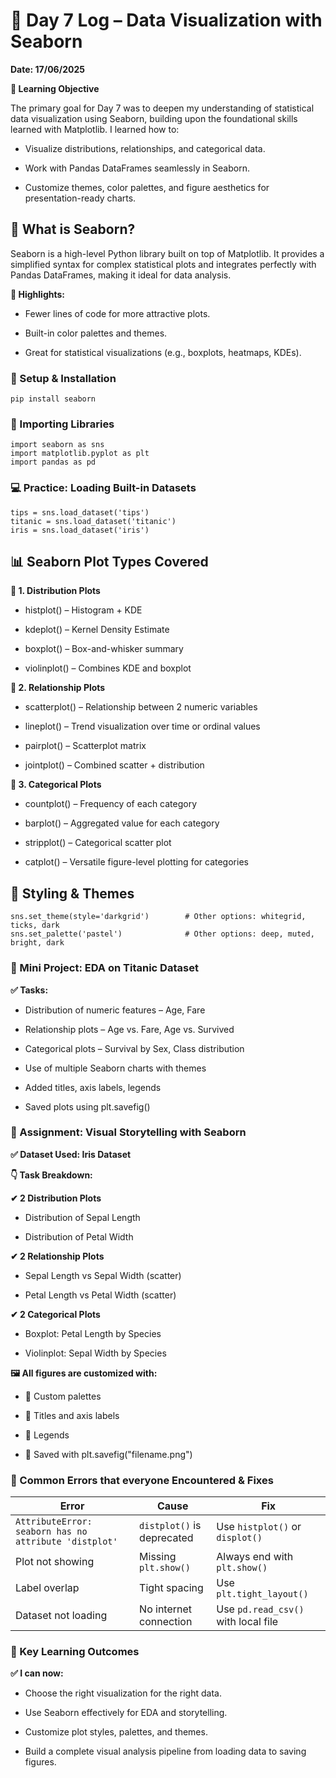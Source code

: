 # 📅 Day 7 Log – Data Visualization with Seaborn

**Date: 17/06/2025**

**🧠 Learning Objective**

The primary goal for Day 7 was to deepen my understanding of statistical data visualization using Seaborn, building upon the foundational skills learned with Matplotlib. I learned how to:

- Visualize distributions, relationships, and categorical data.

- Work with Pandas DataFrames seamlessly in Seaborn.

- Customize themes, color palettes, and figure aesthetics for presentation-ready charts.

## 📘 What is Seaborn?

Seaborn is a high-level Python library built on top of Matplotlib. It provides a simplified syntax for complex statistical plots and integrates perfectly with Pandas DataFrames, making it ideal for data analysis.

**🔑 Highlights:**

- Fewer lines of code for more attractive plots.

- Built-in color palettes and themes.

- Great for statistical visualizations (e.g., boxplots, heatmaps, KDEs).

### 🔧 Setup & Installation
```
pip install seaborn
```
### 🔗 Importing Libraries
```
import seaborn as sns
import matplotlib.pyplot as plt
import pandas as pd
```
### 💻 Practice: Loading Built-in Datasets
```
tips = sns.load_dataset('tips')
titanic = sns.load_dataset('titanic')
iris = sns.load_dataset('iris')
```
## 📊 Seaborn Plot Types Covered

**🔹 1. Distribution Plots**

- histplot() – Histogram + KDE

- kdeplot() – Kernel Density Estimate

- boxplot() – Box-and-whisker summary

- violinplot() – Combines KDE and boxplot

**🔹 2. Relationship Plots**

- scatterplot() – Relationship between 2 numeric variables

- lineplot() – Trend visualization over time or ordinal values

- pairplot() – Scatterplot matrix

- jointplot() – Combined scatter + distribution

**🔹 3. Categorical Plots**

- countplot() – Frequency of each category

- barplot() – Aggregated value for each category

- stripplot() – Categorical scatter plot

- catplot() – Versatile figure-level plotting for categories

## 🎨 Styling & Themes
```
sns.set_theme(style='darkgrid')        # Other options: whitegrid, ticks, dark
sns.set_palette('pastel')              # Other options: deep, muted, bright, dark
```
### 🧪 Mini Project: EDA on Titanic Dataset

**✅ Tasks:**

- Distribution of numeric features – Age, Fare

- Relationship plots – Age vs. Fare, Age vs. Survived

- Categorical plots – Survival by Sex, Class distribution

- Use of multiple Seaborn charts with themes

- Added titles, axis labels, legends

- Saved plots using plt.savefig()

### 📝 Assignment: Visual Storytelling with Seaborn

**✅ Dataset Used: Iris Dataset**

**👇 Task Breakdown:**

**✔ 2 Distribution Plots**

- Distribution of Sepal Length

- Distribution of Petal Width

**✔ 2 Relationship Plots**

- Sepal Length vs Sepal Width (scatter)

- Petal Length vs Petal Width (scatter)

**✔ 2 Categorical Plots**

- Boxplot: Petal Length by Species

- Violinplot: Sepal Width by Species

**🖼️ All figures are customized with:**

- 🎨 Custom palettes

- 📌 Titles and axis labels

- 🧭 Legends

- 💾 Saved with plt.savefig("filename.png")

### 🐞 Common Errors that everyone Encountered & Fixes

| Error                                                 | Cause                      | Fix                                 |
| ----------------------------------------------------- | -------------------------- | ----------------------------------- |
| `AttributeError: seaborn has no attribute 'distplot'` | `distplot()` is deprecated | Use `histplot()` or `displot()`     |
| Plot not showing                                      | Missing `plt.show()`       | Always end with `plt.show()`        |
| Label overlap                                         | Tight spacing              | Use `plt.tight_layout()`            |
| Dataset not loading                                   | No internet connection     | Use `pd.read_csv()` with local file |

### 🎯 Key Learning Outcomes

**✅ I can now:**

- Choose the right visualization for the right data.

- Use Seaborn effectively for EDA and storytelling.

- Customize plot styles, palettes, and themes.

- Build a complete visual analysis pipeline from loading data to saving figures.



